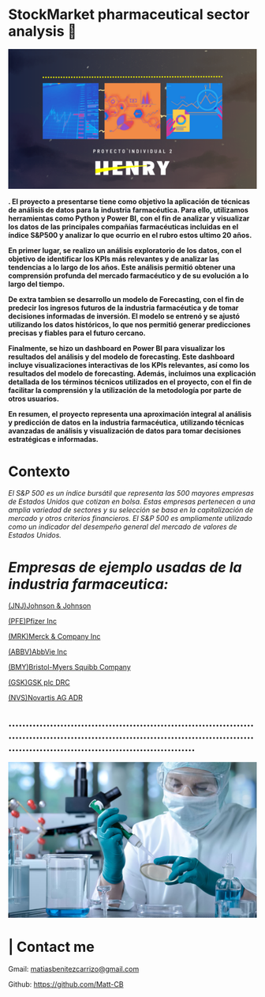 
  


# __StockMarket pharmaceutical sector analysis__ 💊

![image1](Materials/Front_Page_RM.png) 

__. El proyecto a presentarse tiene como objetivo la aplicación de técnicas de análisis de datos para la__
 __industria farmacéutica. Para ello, utilizamos herramientas como Python y Power BI, con el fin de analizar y visualizar los datos de las principales compañías farmacéuticas incluidas en el índice S&P500 y analizar lo que ocurrio en el rubro estos ultimo 20 años.__

__En primer lugar, se realizo un análisis exploratorio de los datos, con el objetivo de identificar los KPIs más relevantes y de analizar las tendencias a lo largo de los años. Este análisis permitió obtener una comprensión profunda del mercado farmacéutico y de su evolución a lo largo del tiempo.__

__De extra tambien se desarrollo un modelo de Forecasting, con el fin de predecir__
__los ingresos futuros de la industria farmacéutica y de tomar decisiones informadas de inversión. El modelo se entrenó y se ajustó__  
__utilizando los datos históricos, lo que nos permitió generar predicciones precisas y fiables para el futuro cercano.__

__Finalmente, se hizo un dashboard en Power BI para visualizar los resultados del análisis y del modelo de forecasting. Este dashboard__ __incluye visualizaciones interactivas de los KPIs relevantes, así como los resultados del modelo de forecasting. Además, incluimos una__
__explicación detallada de los términos técnicos utilizados en el proyecto, con el fin de facilitar la comprensión y la utilización de__ __la metodología por parte de otros usuarios.__

__En resumen, el proyecto representa una aproximación integral al análisis y predicción de datos en la industria farmacéutica,__ __utilizando técnicas avanzadas de análisis y visualización de datos para tomar decisiones estratégicas e informadas.__

# __Contexto__

_El S&P 500 es un índice bursátil que representa las 500 mayores empresas de Estados Unidos que cotizan en bolsa. Estas empresas_
_pertenecen a una amplia variedad de sectores y su selección se basa en la capitalización de mercado y otros criterios financieros. 
_El S&P_ 500 es ampliamente utilizado como un indicador del desempeño general del mercado de valores de Estados Unidos._



# _Empresas de ejemplo usadas de la industria farmaceutica:_

[(JNJ)Johnson & Johnson ](https://www.investing.com/equities/johnson-johnson)  

[(PFE)Pfizer Inc ](https://www.investing.com/equities/pfizer)  

[(MRK)Merck & Company Inc ](https://www.investing.com/equities/merck---co)  

[(ABBV)AbbVie Inc ](https://www.investing.com/equities/abbvie-inc)  

[(BMY)Bristol-Myers Squibb Company ](https://www.investing.com/equities/bristol-myer-squiib)  

[(GSK)GSK plc DRC ](https://www.investing.com/equities/glaxosmithklein-exch)  

[(NVS)Novartis AG ADR ](https://www.investing.com/equities/novartis-ag)  

__....................................................................................................................................................................................................__  
-  

![image2](Materials/vision.edu_.my_.jpg)

  
   

# __|__ __Contact me__  
Gmail: matiasbenitezcarrizo@gmail.com  

Github: https://github.com/Matt-CB